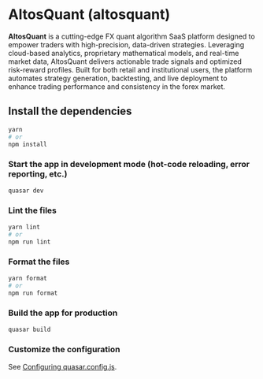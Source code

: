# AltosQuant (altosquant)

**AltosQuant** is a cutting-edge FX quant algorithm SaaS platform designed to empower traders with high-precision, data-driven strategies. Leveraging cloud-based analytics, proprietary mathematical models, and real-time market data, AltosQuant delivers actionable trade signals and optimized risk-reward profiles. Built for both retail and institutional users, the platform automates strategy generation, backtesting, and live deployment to enhance trading performance and consistency in the forex market.

## Install the dependencies
```bash
yarn
# or
npm install
```

### Start the app in development mode (hot-code reloading, error reporting, etc.)
```bash
quasar dev
```


### Lint the files
```bash
yarn lint
# or
npm run lint
```


### Format the files
```bash
yarn format
# or
npm run format
```


### Build the app for production
```bash
quasar build
```

### Customize the configuration
See [Configuring quasar.config.js](https://v2.quasar.dev/quasar-cli-vite/quasar-config-js).
